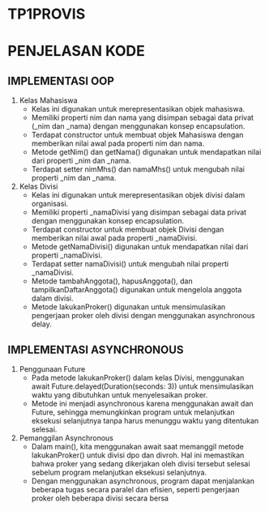 # TP1PROVIS  

# PENJELASAN KODE
## IMPLEMENTASI OOP
1. Kelas Mahasiswa
   - Kelas ini digunakan untuk merepresentasikan objek mahasiswa.
   - Memiliki properti nim dan nama yang disimpan sebagai data privat (_nim dan _nama) dengan menggunakan konsep encapsulation.
   - Terdapat constructor untuk membuat objek Mahasiswa dengan memberikan nilai awal pada properti nim dan nama.
   - Metode getNim() dan getNama() digunakan untuk mendapatkan nilai dari properti _nim dan _nama.
   - Terdapat setter nimMhs() dan namaMhs() untuk mengubah nilai properti _nim dan _nama.
3. Kelas Divisi
   - Kelas ini digunakan untuk merepresentasikan objek divisi dalam organisasi.
   - Memiliki properti _namaDivisi yang disimpan sebagai data privat dengan menggunakan konsep encapsulation.
   - Terdapat constructor untuk membuat objek Divisi dengan memberikan nilai awal pada properti _namaDivisi.
   - Metode getNamaDivisi() digunakan untuk mendapatkan nilai dari properti _namaDivisi.
   - Terdapat setter namaDivisi() untuk mengubah nilai properti _namaDivisi.
   - Metode tambahAnggota(), hapusAnggota(), dan tampilkanDaftarAnggota() digunakan untuk mengelola anggota dalam divisi.
   - Metode lakukanProker() digunakan untuk mensimulasikan pengerjaan proker oleh divisi dengan menggunakan asynchronous delay.
     
## IMPLEMENTASI ASYNCHRONOUS
1. Penggunaan Future
   - Pada metode lakukanProker() dalam kelas Divisi, menggunakan await Future.delayed(Duration(seconds: 3)) untuk mensimulasikan waktu yang dibutuhkan untuk menyelesaikan proker.
   - Metode ini menjadi asynchronous karena menggunakan await dan Future, sehingga memungkinkan program untuk melanjutkan eksekusi selanjutnya tanpa harus menunggu waktu yang ditentukan selesai.
3. Pemanggilan Asynchronous
   - Dalam main(), kita menggunakan await saat memanggil metode lakukanProker() untuk divisi dpo dan divroh. Hal ini memastikan bahwa proker yang sedang dikerjakan oleh divisi tersebut selesai sebelum program melanjutkan eksekusi selanjutnya.
   - Dengan menggunakan asynchronous, program dapat menjalankan beberapa tugas secara paralel dan efisien, seperti pengerjaan proker oleh beberapa divisi secara bersa
